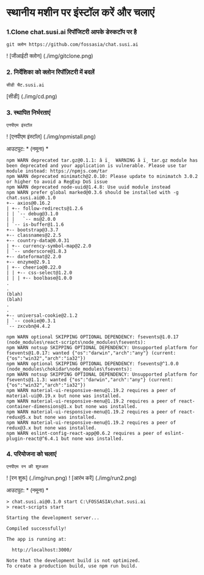 # स्थानीय मशीन पर इंस्टॉल करें और चलाएं

### 1.Clone chat.susi.ai रिपॉजिटरी आपके डेस्कटॉप पर है

`git क्लोन https://github.com/fossasia/chat.susi.ai`

! [जीआईटी क्लोन] (./img/gitclone.png)

### 2. निर्देशिका को क्लोन रिपॉज़िटरी में बदलें

`सीडी चैट.susi.ai`

[सीडी] (./img/cd.png)

### 3. स्थापित निर्भरताएं

`एनपीएम इंस्टॉल`

! [एनपीएम इंस्टॉल] (./img/npmistall.png)

आउटपुट: * (नमूना) *

    npm WARN deprecated tar.gz@0.1.1: â ï¸  WARNING â ï¸ tar.gz module has been deprecated and your application is vulnerable. Please use tar module instead: https://npmjs.com/tar
    npm WARN deprecated minimatch@2.0.10: Please update to minimatch 3.0.2 or higher to avoid a RegExp DoS issue
    npm WARN deprecated node-uuid@1.4.8: Use uuid module instead
    npm WARN prefer global marked@0.3.6 should be installed with -g
    chat.susi.ai@0.1.0
    +-- axios@0.16.2
    | +-- follow-redirects@1.2.6
    | | `-- debug@3.1.0
    | |   `-- ms@2.0.0
    | `-- is-buffer@1.1.6
    +-- bootstrap@3.3.7
    +-- classnames@2.2.5
    +-- country-data@0.0.31
    | +-- currency-symbol-map@2.2.0
    | `-- underscore@1.8.3
    +-- dateformat@2.2.0
    +-- enzyme@2.9.1
    | +-- cheerio@0.22.0
    | | +-- css-select@1.2.0
    | | | +-- boolbase@1.0.0
    .
    .
    (blah)
    (blah)
    .
    .
    +-- universal-cookie@2.1.2
    | `-- cookie@0.3.1
    `-- zxcvbn@4.4.2
    
    npm WARN optional SKIPPING OPTIONAL DEPENDENCY: fsevents@1.0.17 (node_modules\react-scripts\node_modules\fsevents):
    npm WARN notsup SKIPPING OPTIONAL DEPENDENCY: Unsupported platform for fsevents@1.0.17: wanted {"os":"darwin","arch":"any"} (current: {"os":"win32","arch":"ia32"})
    npm WARN optional SKIPPING OPTIONAL DEPENDENCY: fsevents@^1.0.0 (node_modules\chokidar\node_modules\fsevents):
    npm WARN notsup SKIPPING OPTIONAL DEPENDENCY: Unsupported platform for fsevents@1.1.3: wanted {"os":"darwin","arch":"any"} (current: {"os":"win32","arch":"ia32"})
    npm WARN material-ui-responsive-menu@1.19.2 requires a peer of material-ui@0.19.x but none was installed.
    npm WARN material-ui-responsive-menu@1.19.2 requires a peer of react-container-dimensions@1.x but none was installed.
    npm WARN material-ui-responsive-menu@1.19.2 requires a peer of react-redux@5.x but none was installed.
    npm WARN material-ui-responsive-menu@1.19.2 requires a peer of redux@3.x but none was installed.
    npm WARN eslint-config-react-app@0.6.2 requires a peer of eslint-plugin-react@^6.4.1 but none was installed.

### 4. परियोजना को चलाएं

`एनपीएम रन की शुरुआत`

! [रन शुरू] (./img/run.png)
! [आरंभ करें] (./img/run2.png)

आउटपुट: * (नमूना) *
    
    > chat.susi.ai@0.1.0 start C:\FOSSASIA\chat.susi.ai
    > react-scripts start
    
    Starting the development server...
    
    Compiled successfully!
    
    The app is running at:
    
      http://localhost:3000/
    
    Note that the development build is not optimized.
    To create a production build, use npm run build.
